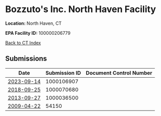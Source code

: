 # Bozzuto's Inc. North Haven Facility

**Location:** North Haven, CT

**EPA Facility ID:** 100000206779

[Back to CT Index](../../index.md)

## Submissions

| Date | Submission ID | Document Control Number |
|------|--------------|-------------------------|
| [2023-09-14](submissions/1000106907.md) | 1000106907 |  |
| [2018-09-25](submissions/1000070680.md) | 1000070680 |  |
| [2013-09-27](submissions/1000036500.md) | 1000036500 |  |
| [2009-04-22](submissions/54150.md) | 54150 |  |
